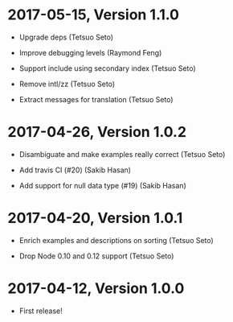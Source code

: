 2017-05-15, Version 1.1.0
=========================

 * Upgrade deps (Tetsuo Seto)

 * Improve debugging levels (Raymond Feng)

 * Support include using secondary index (Tetsuo Seto)

 * Remove intl/zz (Tetsuo Seto)

 * Extract messages for translation (Tetsuo Seto)


2017-04-26, Version 1.0.2
=========================

 * Disambiguate and make examples really correct (Tetsuo Seto)

 * Add travis CI (#20) (Sakib Hasan)

 * Add support for null data type (#19) (Sakib Hasan)


2017-04-20, Version 1.0.1
=========================

 * Enrich examples and descriptions on sorting (Tetsuo Seto)

 * Drop Node 0.10 and 0.12 support (Tetsuo Seto)


2017-04-12, Version 1.0.0
=========================

 * First release!
